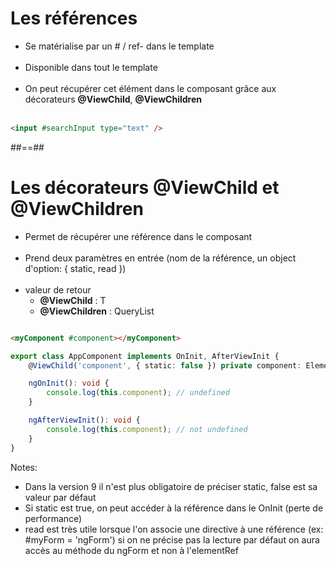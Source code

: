 <!-- .slide: class="with-code inconsolata" -->

# Les références

- Se matérialise par un # / ref- dans le template<br><br>
- Disponible dans tout le template<br><br>
- On peut récupérer cet élément dans le composant grâce aux décorateurs __@ViewChild__, __@ViewChildren__
  <br><br>

```html
<input #searchInput type="text" />
```

<!-- .element: class="big-code" -->

##==##

<!-- .slide: class="with-code inconsolata" -->

# Les décorateurs __@ViewChild__ et __@ViewChildren__

- Permet de récupérer une référence dans le composant<br><br>
- Prend deux paramètres en entrée (nom de la référence, un object d'option: { static, read })<br><br>
- valeur de retour
    - __@ViewChild__ : T
    - __@ViewChildren__ : QueryList<T>

```html

<myComponent #component></myComponent>
```

<!-- .element: class="small-code" -->

```typescript
export class AppComponent implements OnInit, AfterViewInit {
    @ViewChild('component', { static: false }) private component: ElementRef;

    ngOnInit(): void {
        console.log(this.component); // undefined    
    }

    ngAfterViewInit(): void {
        console.log(this.component); // not undefined
    }
}
```

<!-- .element: class="medium-code" -->
Notes:

- Dans la version 9 il n'est plus obligatoire de préciser static, false est sa valeur par défaut
- Si static est true, on peut accéder à la référence dans le OnInit (perte de performance)
- read est très utile lorsque l'on associe une directive à une référence (ex: #myForm = 'ngForm') si on ne précise pas
  la lecture par défaut on aura accès au méthode du ngForm et non à l'elementRef
